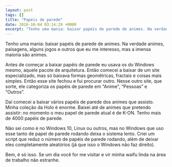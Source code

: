 ```yaml
---
layout: post
tags: []
title: "Papéis de parede"
date: 2016-10-04 03:14:29 +0000
excerpt: "Tenho uma mania: baixar papéis de parede de animes. Na verdade animes, paisagens, alguns jogos e outros que eu me interesso, mas a imensa..."
---
```


Tenho uma mania: baixar papéis de parede de animes. Na verdade animes, paisagens, alguns jogos e outros que eu me interesso, mas a imensa maioria são animes.

Antes de começar a baixar papéis de parede eu usava os do Windows mesmo, aquele pacote de arquitetura. Então comecei a baixar de um site especializado, mas só baixava formas geométricas, fractais e coisas mais simples. Então esse site fechou e fui procurar outro. Nesse outro site, que sorte, ele categoriza os papéis de parede em "Anime", “Pessoas” e “Outros”.

Daí comecei a baixar vários papéis de parede dos animes que assisto. Minha coleção da Holo é enorme. Baixei até de animes que pretendo assistir: no momento o meu papel de parede atual é de K-ON. Tenho mais de 4000 papéis de parede.

Não sei como é no Windows 10, Linux ou outros, mas no Windows que uso esse tanto de papel de parede rodando deixa o sistema lento. Criei um script que reduz o número de papéis de parede rodando, além de deixar eles completamente aleatórios (já que isso o Windows não faz direito).

Bem, é só isso. Se um dia você for me visitar e vir minha waifu linda na área de trabalho não estranhe.